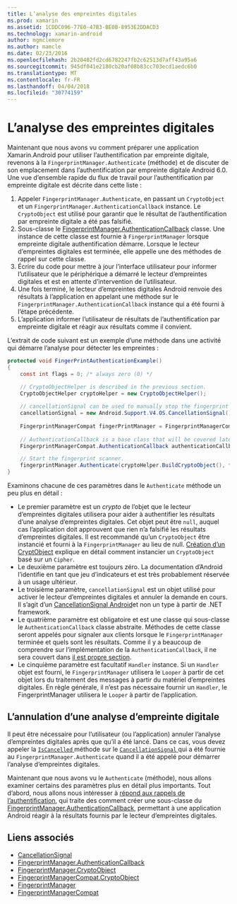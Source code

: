 ```yaml
---
title: L’analyse des empreintes digitales
ms.prod: xamarin
ms.assetid: 1CDDC096-77E0-47B3-BE0B-8953E2DDACD3
ms.technology: xamarin-android
author: mgmclemore
ms.author: mamcle
ms.date: 02/23/2016
ms.openlocfilehash: 2b20402fd2cd6782247fb2c62513d7aff43a95a6
ms.sourcegitcommit: 945df041e2180cb20af08b83cc703ecd1aedc6b0
ms.translationtype: MT
ms.contentlocale: fr-FR
ms.lasthandoff: 04/04/2018
ms.locfileid: "30774159"
---
```

# <a name="scanning-for-fingerprints"></a>L’analyse des empreintes digitales

Maintenant que nous avons vu comment préparer une application Xamarin.Android pour utiliser l’authentification par empreinte digitale, revenons à la `FingerprintManager.Authenticate` (méthode) et de discuter de son emplacement dans l’authentification par empreinte digitale Android 6.0. Une vue d’ensemble rapide du flux de travail pour l’authentification par empreinte digitale est décrite dans cette liste :

1. Appeler `FingerprintManager.Authenticate`, en passant un `CryptoObject` et un `FingerprintManager.AuthenticationCallback` instance. Le `CryptoObject` est utilisé pour garantir que le résultat de l’authentification par empreinte digitale a été pas falsifié. 
2. Sous-classe le [FingerprintManager.AuthenticationCallback](http://developer.android.com/reference/android/hardware/fingerprint/FingerprintManager.AuthenticationCallback.html) classe. Une instance de cette classe est fournie à `FingerprintManager` lorsque empreinte digitale authentification démarre. Lorsque le lecteur d’empreintes digitales est terminée, elle appelle une des méthodes de rappel sur cette classe.
3. Écrire du code pour mettre à jour l’interface utilisateur pour informer l’utilisateur que le périphérique a démarré le lecteur d’empreintes digitales et est en attente d’intervention de l’utilisateur. 
4. Une fois terminé, le lecteur d’empreintes digitales Android renvoie des résultats à l’application en appelant une méthode sur le `FingerprintManager.AuthenticationCallback` instance qui a été fourni à l’étape précédente.
5. L’application informer l’utilisateur de résultats de l’authentification par empreinte digitale et réagir aux résultats comme il convient. 

L’extrait de code suivant est un exemple d’une méthode dans une activité qui démarre l’analyse pour détecter les empreintes :

```csharp
protected void FingerPrintAuthenticationExample()
{
    const int flags = 0; /* always zero (0) */

    // CryptoObjectHelper is described in the previous section.
    CryptoObjectHelper cryptoHelper = new CryptoObjectHelper();    
    
    // cancellationSignal can be used to manually stop the fingerprint scanner. 
    cancellationSignal = new Android.Support.V4.OS.CancellationSignal();
    
    FingerprintManagerCompat fingerPrintManager = FingerprintManagerCompat.From(this);
    
    // AuthenticationCallback is a base class that will be covered later on in this guide.
    FingerprintManagerCompat.AuthenticationCallback authenticationCallback = new MyAuthCallbackSample(this);

    // Start the fingerprint scanner.
    fingerprintManager.Authenticate(cryptoHelper.BuildCryptoObject(), flags, cancellationSignal, authenticationCallback, null);
}
```

Examinons chacune de ces paramètres dans le `Authenticate` méthode un peu plus en détail :

* Le premier paramètre est un _crypto_ de l’objet que le lecteur d’empreintes digitales utilisera pour aider à authentifier les résultats d’une analyse d’empreintes digitales. Cet objet peut être `null`, auquel cas l’application doit approuvent que rien n’a falsifié les résultats d’empreintes digitales. Il est recommandé qu’un `CryptoObject` être instancié et fourni à la `FingerprintManager` au lieu de null. [Création d’un CryptObject](~/android/platform/fingerprint-authentication/creating-a-cryptoobject.md) explique en détail comment instancier un `CryptoObject` basé sur un `Cipher`.
* Le deuxième paramètre est toujours zéro. La documentation d’Android l’identifie en tant que jeu d’indicateurs et est très probablement réservée à un usage ultérieur. 
* Le troisième paramètre, `cancellationSignal` est un objet utilisé pour activer le lecteur d’empreintes digitales et annuler la demande en cours. Il s’agit d’un [CancellationSignal Android](http://developer.android.com/reference/android/os/CancellationSignal.html)et non un type à partir de .NET framework.
* Le quatrième paramètre est obligatoire et est une classe qui sous-classe le `AuthenticationCallback` classe abstraite. Méthodes de cette classe seront appelés pour signaler aux clients lorsque le `FingerprintManager` terminée et quels sont les résultats. Comme il y a beaucoup de comprendre sur l’implémentation de la `AuthenticationCallback`, il ne sera couvert dans [il est propre section](~/android/platform/fingerprint-authentication/fingerprint-authentication-callbacks.md).
* Le cinquième paramètre est facultatif `Handler` instance. Si un `Handler` objet est fourni, le `FingerprintManager` utilisera le `Looper` à partir de cet objet lors du traitement des messages à partir du matériel d’empreintes digitales. En règle générale, il n’est pas nécessaire fournir un `Handler`, le FingerprintManager utilisera le `Looper` à partir de l’application.

## <a name="cancelling-a-fingerprint-scan"></a>L’annulation d’une analyse d’empreinte digitale

Il peut être nécessaire pour l’utilisateur (ou l’application) annuler l’analyse d’empreintes digitales après que qu’il a été lancé. Dans ce cas, vous devez appeler la [ `IsCancelled` ](http://developer.android.com/reference/android/os/CancellationSignal.html#isCanceled()) méthode sur le [ `CancellationSignal` ](http://developer.android.com/reference/android/os/CancellationSignal.html) qui a été fournie au `FingerprintManager.Authenticate` quand il a été appelé pour démarrer l’analyse d’empreintes digitales.

Maintenant que nous avons vu le `Authenticate` (méthode), nous allons examiner certains des paramètres plus en détail plus importants. Tout d’abord, nous allons nous intéresser à [répond aux rappels de l’authentification](~/android/platform/fingerprint-authentication/fingerprint-authentication-callbacks.md), qui traite des comment créer une sous-classe du [FingerprintManager.AuthenticationCallback](http://developer.android.com/reference/android/hardware/fingerprint/FingerprintManager.AuthenticationCallback.html), permettant à une application Android réagir à la résultats fournis par le lecteur d’empreintes digitales.




## <a name="related-links"></a>Liens associés

- [CancellationSignal](http://developer.android.com/reference/android/os/CancellationSignal.html)
- [FingerprintManager.AuthenticationCallback](http://developer.android.com/reference/android/hardware/fingerprint/FingerprintManager.AuthenticationCallback.html)
- [FingerprintManager.CryptoObject](http://developer.android.com/reference/android/hardware/fingerprint/FingerprintManager.CryptoObject.html)
- [FingerprintManagerCompat.CryptoObject](http://developer.android.com/reference/android/support/v4/hardware/fingerprint/FingerprintManagerCompat.CryptoObject.html)
- [FingerprintManager](http://developer.android.com/reference/android/hardware/fingerprint/FingerprintManager.html)
- [FingerprintManagerCompat](http://developer.android.com/reference/android/support/v4/hardware/fingerprint/FingerprintManagerCompat.html)
